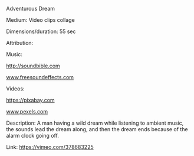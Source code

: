 Adventurous Dream

Medium: Video clips collage

Dimensions/duration: 55 sec

Attribution:

Music:

http://soundbible.com

www.freesoundeffects.com

Videos:

https://pixabay.com

www.pexels.com

Description:
A man having a wild dream while listening to ambient music, the sounds lead the dream along, and then the dream ends because of the alarm clock going off. 

Link:
https://vimeo.com/378683225

